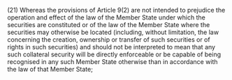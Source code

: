 (21) Whereas the provisions of Article 9(2) are not intended to prejudice the operation and effect of the law of the Member State under which the securities are constituted or of the law of the Member State where the securities may otherwise be located (including, without limitation, the law concerning the creation, ownership or transfer of such securities or of rights in such securities) and should not be interpreted to mean that any such collateral security will be directly enforceable or be capable of being recognised in any such Member State otherwise than in accordance with the law of that Member State;